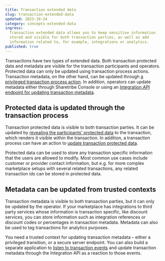 ```yaml
---
title: Transaction extended data
slug: transaction-extended-data
updated: 2023-10-24
category: concepts-extended-data
ingress:
  Transaction extended data allows you to keep sensitive information
  stored and visible for both transaction parties, as well as add
  information related to, for example, integrations or analytics.
published: true
---
```


Transactions have two types of extended data. Both transaction protected
data and metadata are visible for the transaction participants and
operators. Protected data can only be updated using transaction process
actions. Transaction metadata, on the other hand, can be updated through
[a privileged transaction process action](/references/transaction-process-actions/#actionprivileged-update-metadata).
In addition, operators can update metadata either through Sharetribe
Console or using an
[Integration API endpoint for updating transaction metadata](https://www.sharetribe.com/api-reference/integration.html#update-transaction-metadata).

## Protected data is updated through the transaction process

Transaction protected data is visible to both transaction parties. It
can be updated by
[revealing the participants' protected data](/concepts/user-extended-data/#revealing-information-within-the-transaction)
to the transaction, which renders it visible within the transaction. In
addition, a transaction process can have an action to
[update transaction protected data](/references/transaction-process-actions/#actionupdate-protected-data).

Protected data can be used to store any transaction specific information
that the users are allowed to modify. Most common use cases include
customer or provider contact information, but e.g. for more complex
marketplace setups with several related transactions, any related
transaction ids can be stored in protected data.

## Metadata can be updated from trusted contexts

Transaction metadata is visible to both transaction parties, but it can
only be updated by the operator. If your marketplace has integrations to
third party services whose information is transaction specific, like
discount services, you can store information such as integration
references or discount codes or percentages in transaction metadata.
Metadata can also be used to tag transactions for analytics purposes.

You need a trusted context for updating transaction metadata – either a
privileged transition, or a secure server endpoint. You can also build a
separate application to
[listen to transaction events](/how-to/reacting-to-events/) and update
transaction metadata through the Integration API as a reaction to those
events.
